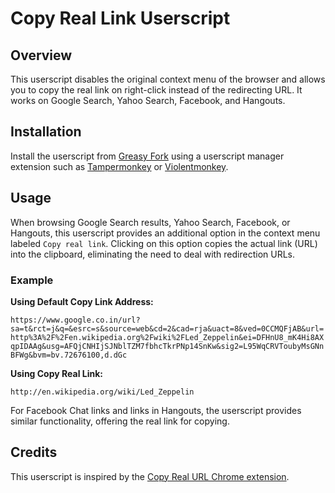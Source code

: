 # Copy Real Link Userscript

## Overview

This userscript disables the original context menu of the browser and allows you to copy the real link on right-click instead of the redirecting URL. It works on Google Search, Yahoo Search, Facebook, and Hangouts.

## Installation

Install the userscript from [Greasy Fork](https://greasyfork.org/en/scripts/482987-copy-real-link) using a userscript manager extension such as [Tampermonkey](https://www.tampermonkey.net/) or [Violentmonkey](https://violentmonkey.github.io/).

## Usage

When browsing Google Search results, Yahoo Search, Facebook, or Hangouts, this userscript provides an additional option in the context menu labeled `Copy real link`. Clicking on this option copies the actual link (URL) into the clipboard, eliminating the need to deal with redirection URLs.

### Example

**Using Default Copy Link Address:**

``https://www.google.co.in/url?sa=t&rct=j&q=&esrc=s&source=web&cd=2&cad=rja&uact=8&ved=0CCMQFjAB&url=http%3A%2F%2Fen.wikipedia.org%2Fwiki%2FLed_Zeppelin&ei=DFHnU8_mK4Hi8AXqpIDAAg&usg=AFQjCNHIjSJNblTZM7fbhcTkrPNp14SnKw&sig2=L95WqCRVToubyMsGNnBFWg&bvm=bv.72676100,d.dGc``


**Using Copy Real Link:**

``http://en.wikipedia.org/wiki/Led_Zeppelin``


For Facebook Chat links and links in Hangouts, the userscript provides similar functionality, offering the real link for copying.

## Credits

This userscript is inspired by the [Copy Real URL Chrome extension](https://chromewebstore.google.com/detail/copy-real-url/opelelcojgjgddbfhlolihhdmjodmjdf?hl=en-GB).
